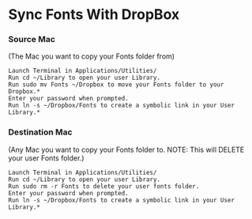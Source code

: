 # Sync Fonts With DropBox

### Source Mac

(The Mac you want to copy your Fonts folder from)

    Launch Terminal in Applications/Utilities/
    Run cd ~/Library to open your user Library.
    Run sudo mv Fonts ~/Dropbox to move your Fonts folder to your Dropbox.*
    Enter your password when prompted.
    Run ln -s ~/Dropbox/Fonts to create a symbolic link in your User Library.*

### Destination Mac

(Any Mac you want to copy your Fonts folder to. NOTE: This will DELETE your user Fonts folder.)

    Launch Terminal in Applications/Utilities/
    Run cd ~/Library to open your user Library.
    Run sudo rm -r Fonts to delete your user fonts folder.
    Enter your password when prompted.
    Run ln -s ~/Dropbox/Fonts to create a symbolic link in your User Library.*
